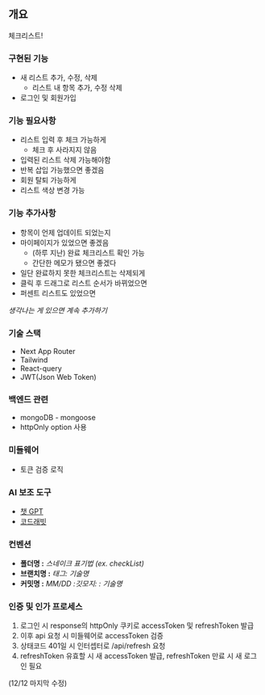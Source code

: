 ## 개요

체크리스트!

### 구현된 기능

- 새 리스트 추가, 수정, 삭제
  - 리스트 내 항목 추가, 수정 삭제
- 로그인 및 회원가입

### 기능 필요사항

- 리스트 입력 후 체크 가능하게
  - 체크 후 사라지지 않음
- 입력된 리스트 삭제 가능해야함
- 반복 삽입 가능했으면 좋겠음
- 회원 탈퇴 가능하게
- 리스트 색상 변경 가능

### 기능 추가사항

- 항목이 언제 업데이트 되었는지
- 마이페이지가 있었으면 좋겠음
  - (하루 지난) 완료 체크리스트 확인 가능
  - 간단한 메모가 됐으면 좋겠다
- 일단 완료하지 못한 체크리스트는 삭제되게
- 클릭 후 드래그로 리스트 순서가 바뀌었으면
- 퍼센트 리스트도 있었으면

_생각나는 게 있으면 계속 추가하기_

### 기술 스택

- Next App Router
- Tailwind
- React-query
- JWT(Json Web Token)

### 백엔드 관련

- mongoDB - mongoose
- httpOnly option 사용

### 미들웨어

- 토큰 검증 로직

### AI 보조 도구

- [챗 GPT](https://chatgpt.com/)
- [코드래빗](https://www.coderabbit.ai/)

### 컨벤션

- **폴더명 :** _스네이크 표기법 (ex. checkList)_
- **브랜치명 :** _태그: 기술명_
- **커밋명 :** _MM/DD :깃모지: : 기술명_

### 인증 및 인가 프로세스

1. 로그인 시 response의 httpOnly 쿠키로 accessToken 및 refreshToken 발급
2. 이후 api 요청 시 미들웨어로 accessToken 검증
3. 상태코드 401일 시 인터셉터로 /api/refresh 요청
4. refreshToken 유효할 시 새 accessToken 발급, refreshToken 만료 시 새 로그인 필요

(12/12 마지막 수정)
